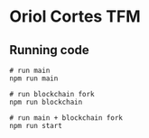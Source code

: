 # Oriol Cortes TFM

## Running code
```shell
# run main
npm run main

# run blockchain fork
npm run blockchain

# run main + blockchain fork
npm run start
```
